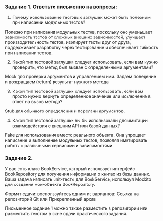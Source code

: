 ### Задание 1. Ответьте письменно на вопросы:

1)  Почему использование тестовых заглушек может быть полезным при написании модульных тестов?

Полезно при написании модульных тестов, поскольку оно уменьшает зависимость тестов от сложных внешних зависимостей, улучшает производительность тестов, изолирует тесты друг от друга, поддерживает разработку через тестирование и обеспечивает гибкость при написании тестов.

2) Какой тип тестовой заглушки следует использовать, если вам нужно проверить, что метод был вызван с определенными аргументами?

Mock для проверки аргументов и управлением ими. Задаем поведение и возвращаем (return) результат нужного метода.

3) Какой тип тестовой заглушки следует использовать, если вам просто нужно вернуть определенное значение или исключение в ответ на вызов метода?

Stub для обычного определения и перелачи аргументов.

4) Какой тип тестовой заглушки вы бы использовали для имитации  взаимодействия с внешним API или базой данных?

Fake для использования вместо реального объекта. Она упрощает написание и выполнение модульных тестов, позволяя имитировать работу с различными сервисами и зависимостями.

### Задание 2.

У вас есть класс BookService, который использует интерфейс BookRepository для получения информации о книгах из базы данных.
Ваша задача написать unit-тесты для BookService, используя Mockito для создания мок-объекта BookRepository.

Формат сдачи: воспользуйтесь одним из вариантов: Ссылка на репозиторий Git или Прикрепленный архив

Письменное задание 1 можно также разместить в репозитории или разместить текстом в окне сдачи практического задания.